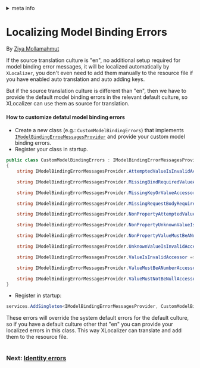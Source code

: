 <!-- meta tags details, will be assigned to meta tags inside header by js -->
<div id="meta-info">
<details><summary>meta info</summary>

> * Title: <i id="md-title">Localizing Model Binding Errors</i>
> * Keywords: <i id="md-keywords">localization, asp.net-core, model, binding, error, messages</i>
> * Description: <i id="md-description">Learn how to localize model binding error messages with XLocalizer in Asp.Net Core web app.</i>
> * Author: <i id="md-author">Ziya Mollamahmut</i>
> * Date: <i id="md-date">02-Sep-2020</i>
> * Image: <i id="md-image">https://github.com/LazZiya/Docs/raw/master/XLocalizer/v1.0/images/xlocalizer-logo.png</i>
> * Image-alt: <i id="md-image-alt">XLocalizer Logo</i>
> * Version: <i id="md-version">v1.0</i>

</details>
</div>

# Localizing Model Binding Errors

By [Ziya Mollamahmut](https://github.com/LazZiya)

If the source translation culture is "en", no additional setup required for model binding error messages, it will be localized automatically by `XLocalizer`, you don't even need to add them manually to the resource file if you have enabled auto translation and auto adding keys.

But if the source translation culture is different than "en", then we have to provide the default model binding errors in the relevant default culture, so XLocalizer can use them as source for translation.

#### How to customize defatul model binding errors

* Create a new class (e.g.: `CustomModelBindingErrors`) that implements [`IModelBindingErroeMessagesProvider`][2] and provide your custom model binding errors.
* Register your class in startup.

````csharp
public class CustomModelBindingErrors : IModelBindingErrorMessagesProvider
{
    string IModelBindingErrorMessagesProvider.AttemptedValueIsInvalidAccessor => "The value '{0}' is not valid for {1}.";

    string IModelBindingErrorMessagesProvider.MissingBindRequiredValueAccessor => "A value for the '{0}' parameter or property was not provided.";

    string IModelBindingErrorMessagesProvider.MissingKeyOrValueAccessor => "A value is required.";

    string IModelBindingErrorMessagesProvider.MissingRequestBodyRequiredValueAccessor => "A non-empty request body is required.";

    string IModelBindingErrorMessagesProvider.NonPropertyAttemptedValueIsInvalidAccessor => "The value '{0}' is not valid.";

    string IModelBindingErrorMessagesProvider.NonPropertyUnknownValueIsInvalidAccessor => "The supplied value is invalid.";

    string IModelBindingErrorMessagesProvider.NonPropertyValueMustBeANumberAccessor => "The field must be a number.";

    string IModelBindingErrorMessagesProvider.UnknownValueIsInvalidAccessor => "The supplied value is invalid for {0}.";

    string IModelBindingErrorMessagesProvider.ValueIsInvalidAccessor => "The value '{0}' is invalid.";

    string IModelBindingErrorMessagesProvider.ValueMustBeANumberAccessor => "The field {0} must be a number.";

    string IModelBindingErrorMessagesProvider.ValueMustNotBeNullAccessor => "The value '{0}' is invalid.";
}
````

* Register in startup:
````csharp
services.AddSingleton<IModelBindingErrorMessagesProvider, CustomModelBindingErrors>();
````

These errors will override the system default errors for the default culture, so if you have a default culture other that "en" you can provide your localized errors in this class. This way XLocalizer can translate and add them to the resource file.


#
### Next: [Identity errors][1]
#


[1]:identity-errors.md
[2]:https://github.com/LazZiya/XLocalizer/blob/master/XLocalizer/ModelBinding/IModelBindingErrorMessagesProvider.cs
